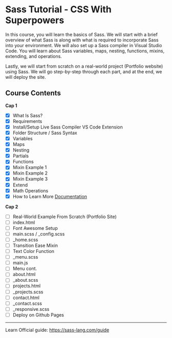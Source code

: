 # Sass Tutorial - CSS With Superpowers

In this course, you will learn the basics of Sass. We will start with a brief overview of what Sass is along with what is required to incorporate Sass into your environment. We will also set up a Sass compiler in Visual Studio Code. You will learn about Sass variables, maps, nesting, functions, mixins, extending, and operations.

Lastly, we will start from scratch on a real-world project (Portfolio website) using Sass. We will go step-by-step through each part, and at the end, we will deploy the site.

## **Course Contents**

**Cap 1**

- [x] What Is Sass?
- [x] Requirements
- [x] Install/Setup Live Sass Compiler VS Code Extension
- [x] Folder Structure / Sass Syntax
- [x] Variables
- [x] Maps
- [x] Nesting
- [x] Partials
- [x] Functions
- [x] Mixin Example 1
- [x] Mixin Example 2
- [x] Mixin Example 3
- [x] Extend
- [x] Math Operations
- [x] How to Learn More [Documentation](https://sass-lang.com/documentation)

**Cap 2**

- [ ] Real-World Example From Scratch (Portfolio Site)
- [ ] index.html
- [ ] Font Awesome Setup
- [ ] main.scss / _config.scss
- [ ] _home.scss
- [ ] Transition Ease Mixin
- [ ] Text Color Function
- [ ] _menu.scss
- [ ] main.js
- [ ] Menu cont.
- [ ] about.html
- [ ] _about.scss
- [ ] projects.html
- [ ] _projects.scss
- [ ] contact.html
- [ ] _contact.scss
- [ ] _responsive.scss
- [ ] Deploy on Github Pages

---

Learn Official guide: https://sass-lang.com/guide
